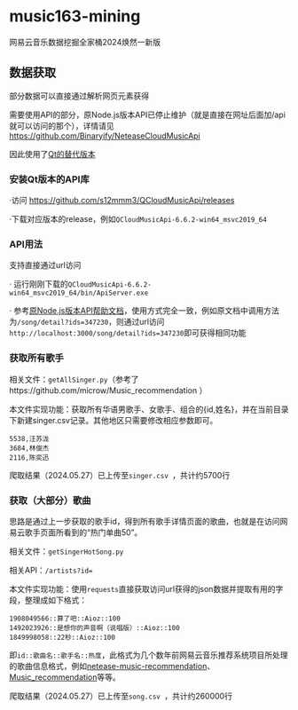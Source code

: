 # music163-mining
网易云音乐数据挖掘全家桶2024焕然一新版

## 数据获取

部分数据可以直接通过解析网页元素获得

需要使用API的部分，原Node.js版本API已停止维护（就是直接在网址后面加/api就可以访问的那个），详情请见 https://github.com/Binaryify/NeteaseCloudMusicApi

因此使用了[Qt的替代版本](https://github.com/s12mmm3/QCloudMusicApi)

### 安装Qt版本的API库

·访问 https://github.com/s12mmm3/QCloudMusicApi/releases

·下载对应版本的release，例如`QCloudMusicApi-6.6.2-win64_msvc2019_64`

### API用法

支持直接通过url访问

· 运行刚刚下载的`QCloudMusicApi-6.6.2-win64_msvc2019_64/bin/ApiServer.exe`

· 参考[原Node.js版本API帮助文档](https://binaryify.github.io/NeteaseCloudMusicApi/#/)，使用方式完全一致，例如原文档中调用方法为`/song/detail?ids=347230`，则通过url访问`http://localhost:3000/song/detail?ids=347230`即可获得相同功能

### 获取所有歌手

相关文件：`getAllSinger.py`（参考了https://github.com/microw/Music_recommendation ）

本文件实现功能：获取所有华语男歌手、女歌手、组合的{id,姓名}，并在当前目录下新建singer.csv记录。其他地区只需要修改相应参数即可。

```
5538,汪苏泷
3684,林俊杰
2116,陈奕迅
```

爬取结果（2024.05.27）已上传至`singer.csv `，共计约5700行

### 获取（大部分）歌曲

思路是通过上一步获取的歌手id，得到所有歌手详情页面的歌曲，也就是在访问网易云歌手页面所看到的“热门单曲50”。

相关文件：`getSingerHotSong.py`

相关API：`/artists?id=`

本文件实现功能：使用`requests`直接获取访问url获得的json数据并提取有用的字段，整理成如下格式：

```
1908049566::算了吧::Aioz::100
1492023926::是想你的声音啊（说唱版）::Aioz::100
1849998058::22秒::Aioz::100
```

即`id::歌曲名::歌手名::热度`，此格式为几个数年前网易云音乐推荐系统项目所处理的歌曲信息格式，例如[netease-music-recommendation](https://github.com/feiyutalk/netease-music-recommendation)、[Music_recommendation](https://github.com/microw/Music_recommendation)等等。

爬取结果（2024.05.27）已上传至`song.csv `，共计约260000行



